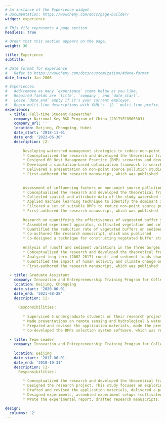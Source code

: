 ```yaml
---
# An instance of the Experience widget.
# Documentation: https://wowchemy.com/docs/page-builder/
widget: experience

# This file represents a page section.
headless: true

# Order that this section appears on the page.
weight: 30

title: Experience
subtitle:

# Date format for experience
#   Refer to https://wowchemy.com/docs/customization/#date-format
date_format: Jan 2006

# Experiences.
#   Add/remove as many `experience` items below as you like.
#   Required fields are `title`, `company`, and `date_start`.
#   Leave `date_end` empty if it's your current employer.
#   Begin multi-line descriptions with YAML's `|2-` multi-line prefix.
experience:
  - title: Full-time Student Researcher
    company: National Key R&D Program of China (2017YFC0505303)
    company_url: ''
    location: Beijing, Chongqing, Hubei
    date_start: '2018-11-01'
    date_end: '2022-06-30'
    description: |2-
    
        Developing watershed management strategies to reduce non-point source pollution
        * Conceptualized the research and developed the theoretical framework
        * Designed 60 Best Management Practice (BMP) scenarios and developed a database for watershed management
        * Developed a simulation-based optimization framework to search cost-effective watershed management strategies and compared the performance of several advanced MOEAs applied to a real-world muli-objective optimization problem. The average cost of optimized strategies is 32.22% or 47.83% of the commonly used strategies
        * Delivered a presentation on non-point source pollution studies and watershed management to international graduate students (2022-5-16)
        * First-authored the research manuscript, which was published
       
        
        Assessment of influencing factors on non-point source pollution critical source areas
        * Conceptualized the research and developed the theoretical framework
        * Collected spatial and attribute data of the study watershed (runoff, soil property, land use and meteorological data, etc.), applied a semi-distributed model (AnnAGNPS) to identify the critical source areas
        * Applied machine learning technique to identify the dominant influencing factors of critical source areas, explored the non-linear relationships and potential thresholds that may cause great changes in pollution losses
        * Filtered a set of suitable BMPs to reduce non-point source pollution for decision makers
        * First-authored the research manuscript, which was published
        
        Research on quantifying the effectiveness of vegetated buffer stripes
        * Assembled experiment apparatus, cultivated vegetation and collected water samples in the field experiments, measured water quality in the laboratory
        * Quantified the reduction rate of vegetated buffers on sediment, total nitrogen and total phosphorus, identified the optimal width of stripe and vegetation type for non-point source pollution reduction in the Three Gorges Reservoir Region
        * Co-authored the research manuscript, which was published
        * Co-designed a technique for constructing vegetated buffer stripes in sloping areas, which was published as a patent
        
        Analysis of runoff and sediment variations in the Three Gorges Reservoir Region
        * Conceptualized the research and developed the theoretical framework
        * Analyzed long-term (2002-2017) runoff and sediment loads changes in the Three Gorges Reservoir Region using Mann-Kendall test and Double Cumulative Curve
        * Quantified the impact of human activity and climate change on runoff and sediment
        * First-authored the research manuscript, which was published
        
  - title: Graduate Assistant
    company: Innovation and Entrepreneurship Training Program for College Students
    location: Beijing, Chongqing
    date_start: '2020-06-01'
    date_end: '2021-08-28'
    description: |2-
      
      Responsibilities：
      
        * Supervised 6 undergraduate students on their research project. This study focuses on developing an efficient software to filter practical BMPs to reduce non-point source pollution, and to calculate their construction costs for decision makers
        * Made presentations on remote sensing and hydrological & water quality modeling
        * Prepared and revised the application materials, made the presentation for final defense
        * Co-developed the BMPs selection system software, which was registered and licensed 
    
  - title: Team Leader
    company: Innovation and Entrepreneurship Training Program for College Students 
    
    location: Beijing 
    date_start: '2017-06-01'
    date_end: '2018-10-31'
    description: |2-
      Responsibilities：
 
        * Conceptualized the research and developed the theoretical framework
        * Designed the research project. This study focuses on exploring the effectivenss of different vegetation patterns on soil erosion in sloping areas
        * Drafted and revised the application materials, delivered a presentation and raised funding (5k RMB) for the project
        * Designed experiments, assembled experiment setups (cultivated grass on a soil-bed experimental flume), collected sediment samples and measured sediment loads
        * Wrote the experimental report, drafted research manuscripts, and made the final defense

design:
  columns: '2'
---
```

